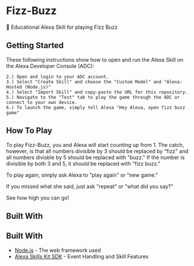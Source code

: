# Fizz-Buzz
🔢 Educational Alexa Skill for playing Fizz Buzz

## Getting Started

These following instructions show how to open and run the Alexa Skill on the Alexa Developer Console (ADC):
```
2.) Open and login to your ADC account.
3.) Select "Create Skill" and choose the "Custom Model" and "Alexa-Hosted (Node.js)"
4.) Select "Import Skill" and copy-paste the URL for this repository.
5.) Navigate to the "Test" tab to play the game through the ADC or connect to your own device.
6.) To launch the game, simply tell Alexa "Hey Alexa, open fizz buzz game"
```
## How To Play
To play Fizz-Buzz, you and Alexa will start counting up from 1. The catch, however, is that all numbers divisible by 3 should be replaced by "fizz" and all numbers divisble by 5 should be replaced with "buzz." If the number is divisible by both 3 and 5, it should be replaced with "fizz buzz." 

To play again, simply ask Alexa to "play again" or "new game."

If you missed what she said, just ask "repeat" or "what did you say?"

See how high you can go! 

## Built With
## Built With
* [Node.js](https://nodejs.org/en/docs/) - The web framework used
* [Alexa Skills Kit SDK](https://github.com/alexa/alexa-skills-kit-sdk-for-nodejs) - Event Handling and Skill Features
